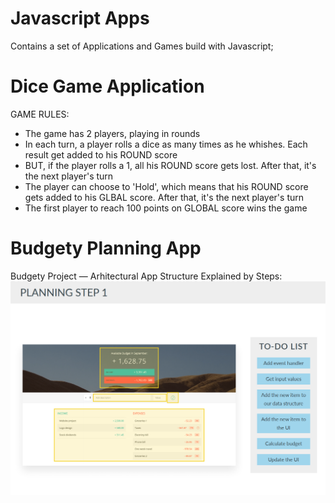 # Javascript Apps
Contains a set of Applications and Games build with Javascript;


# Dice Game Application 
GAME RULES:
- The game has 2 players, playing in rounds
- In each turn, a player rolls a dice as many times as he whishes. Each result get added to his ROUND score
- BUT, if the player rolls a 1, all his ROUND score gets lost. After that, it's the next player's turn
- The player can choose to 'Hold', which means that his ROUND score gets added to his GLBAL score. After that, it's the next player's turn
- The first player to reach 100 points on GLOBAL score wins the game


# Budgety Planning App
Budgety Project — Arhitectural App Structure Explained by Steps:
![Step1](https://raw.githubusercontent.com/CosminaP/Javascript-Apps/master/Budgety%20Planning%20App/Arhitecture-pics/Step1.png)
